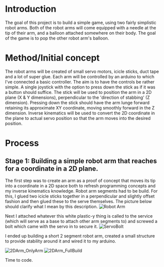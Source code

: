 # Introduction
The goal of this project is to build a simple game, using two fairly simplistic robot arms.
Both of the robot arms will come equipped with a needle at the tip of their arm, and a balloon attached somewhere on their body.
The goal of the game is to pop the other robot arm's balloon.

# Method/Initial concept
The robot arms will be created of small servo motors, icicle sticks, duct tape and a lot of super glue.
Each arm will be controlled by an arduino to which I've connected a basic controller.
The aim is to have the controls be rather simple. A single joystick with the option to press down the stick as if it was a button should suffice.
The stick will be used to position the arm in a 2D plane (X & Y dimensions), perpendicular to the 'direction of stabbing' (Z dimension). 
Pressing down the stick should have the arm lunge forward retaining its approximate XY coordinate, moving smoothly forward in the Z dimension.
Inverse kinematics will be used to convert the 2D coordinate in the plane to actual servo position so that the arm moves into the desired position.

# Process
## Stage 1: Building a simple robot arm that reaches for a coordinate in a 2D plane.
The first step was to create an arm as a proof of concept that moves its tip into a coordinate in a 2D space both to refresh programming concepts and my inverse kinematics knowledge.
Robot arm segments had to be build. For this, I glued two icicle sticks together in a perpendicular and slightly offset fashion and then glued these to the serve themselves.
The picture below should clarify what I mean by this description.
![Robot Arm](https://github.com/rutger-hertoghe/RobotArm-Project/assets/5301949/31ca3a1b-223c-4bf8-b7ac-1c08baf8aec8)

Next I attached whatever this white plastic-y thing is called to the service (which will serve as a base to attach other arm segments to) and screwed a bolt which came with the servo in to secure it.
![ServoBolt](https://github.com/rutger-hertoghe/RobotArm-Project/assets/5301949/06577751-4a9e-46cd-ae8b-35ce538a19e1)

I ended up building a short 2 segment robot arm, created a small structure to provide stability around it and wired it to my arduino.

![2DArm_OnlyArm](https://github.com/rutger-hertoghe/RobotArm-Project/assets/5301949/58076fa9-63f3-487f-840c-1763f19f72db)
![2DArm_FullBuild](https://github.com/rutger-hertoghe/RobotArm-Project/assets/5301949/9e694659-2c0e-4935-893b-7191fed50faf)

Time to code.
